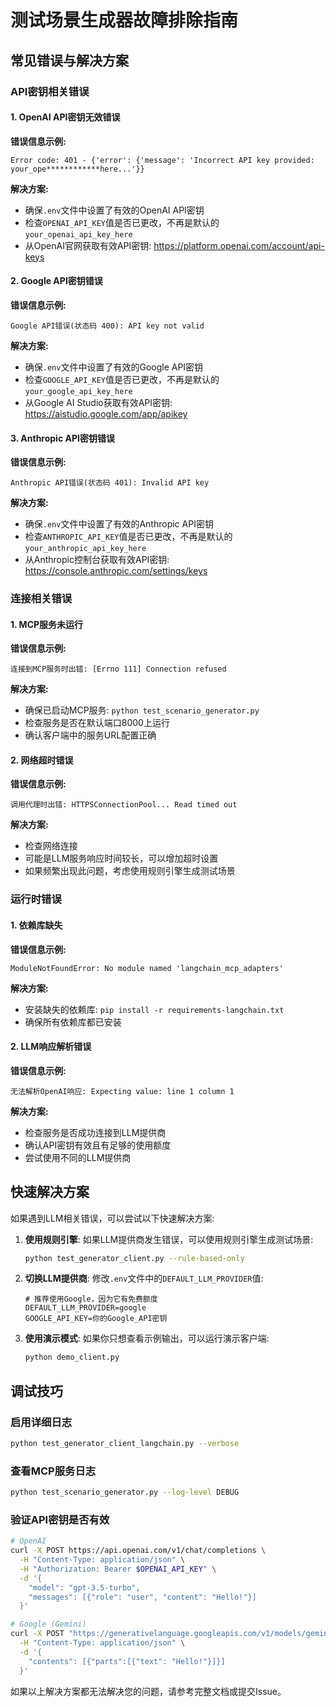 # 测试场景生成器故障排除指南

## 常见错误与解决方案

### API密钥相关错误

#### 1. OpenAI API密钥无效错误

**错误信息示例:**
```
Error code: 401 - {'error': {'message': 'Incorrect API key provided: your_ope************here...'}}
```

**解决方案:**
- 确保`.env`文件中设置了有效的OpenAI API密钥
- 检查`OPENAI_API_KEY`值是否已更改，不再是默认的`your_openai_api_key_here`
- 从OpenAI官网获取有效API密钥: https://platform.openai.com/account/api-keys

#### 2. Google API密钥错误

**错误信息示例:**
```
Google API错误(状态码 400): API key not valid
```

**解决方案:**
- 确保`.env`文件中设置了有效的Google API密钥
- 检查`GOOGLE_API_KEY`值是否已更改，不再是默认的`your_google_api_key_here`
- 从Google AI Studio获取有效API密钥: https://aistudio.google.com/app/apikey

#### 3. Anthropic API密钥错误

**错误信息示例:**
```
Anthropic API错误(状态码 401): Invalid API key
```

**解决方案:**
- 确保`.env`文件中设置了有效的Anthropic API密钥
- 检查`ANTHROPIC_API_KEY`值是否已更改，不再是默认的`your_anthropic_api_key_here`
- 从Anthropic控制台获取有效API密钥: https://console.anthropic.com/settings/keys

### 连接相关错误

#### 1. MCP服务未运行

**错误信息示例:**
```
连接到MCP服务时出错: [Errno 111] Connection refused
```

**解决方案:**
- 确保已启动MCP服务: `python test_scenario_generator.py`
- 检查服务是否在默认端口8000上运行
- 确认客户端中的服务URL配置正确

#### 2. 网络超时错误

**错误信息示例:**
```
调用代理时出错: HTTPSConnectionPool... Read timed out
```

**解决方案:**
- 检查网络连接
- 可能是LLM服务响应时间较长，可以增加超时设置
- 如果频繁出现此问题，考虑使用规则引擎生成测试场景

### 运行时错误

#### 1. 依赖库缺失

**错误信息示例:**
```
ModuleNotFoundError: No module named 'langchain_mcp_adapters'
```

**解决方案:**
- 安装缺失的依赖库: `pip install -r requirements-langchain.txt`
- 确保所有依赖库都已安装

#### 2. LLM响应解析错误

**错误信息示例:**
```
无法解析OpenAI响应: Expecting value: line 1 column 1
```

**解决方案:**
- 检查服务是否成功连接到LLM提供商
- 确认API密钥有效且有足够的使用额度
- 尝试使用不同的LLM提供商

## 快速解决方案

如果遇到LLM相关错误，可以尝试以下快速解决方案:

1. **使用规则引擎**: 如果LLM提供商发生错误，可以使用规则引擎生成测试场景:
   ```bash
   python test_generator_client.py --rule-based-only
   ```

2. **切换LLM提供商**: 修改`.env`文件中的`DEFAULT_LLM_PROVIDER`值:
   ```
   # 推荐使用Google，因为它有免费额度
   DEFAULT_LLM_PROVIDER=google
   GOOGLE_API_KEY=你的Google_API密钥
   ```

3. **使用演示模式**: 如果你只想查看示例输出，可以运行演示客户端:
   ```bash
   python demo_client.py
   ```

## 调试技巧

### 启用详细日志

```bash
python test_generator_client_langchain.py --verbose
```

### 查看MCP服务日志

```bash
python test_scenario_generator.py --log-level DEBUG
```

### 验证API密钥是否有效

```bash
# OpenAI
curl -X POST https://api.openai.com/v1/chat/completions \
  -H "Content-Type: application/json" \
  -H "Authorization: Bearer $OPENAI_API_KEY" \
  -d '{
    "model": "gpt-3.5-turbo",
    "messages": [{"role": "user", "content": "Hello!"}]
  }'

# Google (Gemini)
curl -X POST "https://generativelanguage.googleapis.com/v1/models/gemini-pro:generateContent?key=$GOOGLE_API_KEY" \
  -H "Content-Type: application/json" \
  -d '{
    "contents": [{"parts":[{"text": "Hello!"}]}]
  }'
```

如果以上解决方案都无法解决您的问题，请参考完整文档或提交Issue。 